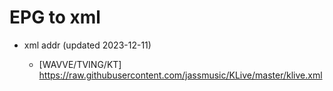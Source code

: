 # EPG to xml

* xml addr (updated 2023-12-11)

  - [WAVVE/TVING/KT]
    https://raw.githubusercontent.com/jassmusic/KLive/master/klive.xml

